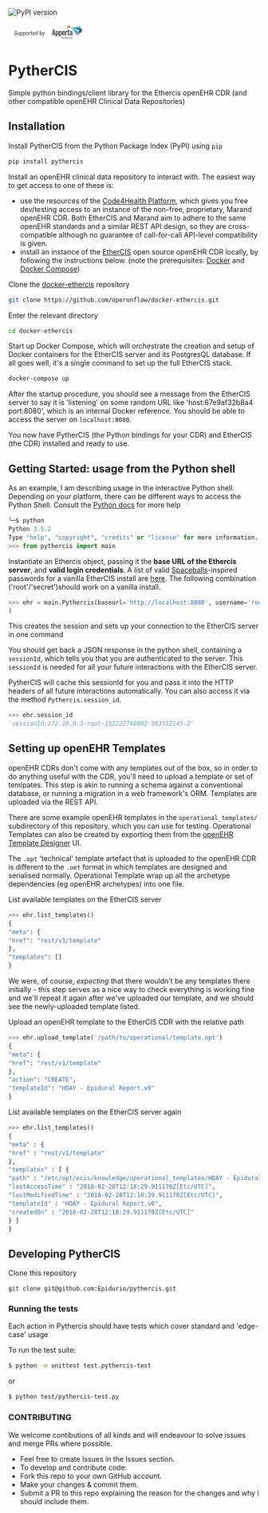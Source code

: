 ![PyPI version](https://badge.fury.io/py/pythercis.svg)

![supported_by_apperta.png](https://github.com/AppertaFoundation/apperta-image-assets/blob/master/supported_by_apperta.png)

# PytherCIS
Simple python bindings/client library for the Ethercis openEHR CDR (and other compatible openEHR Clinical Data Repositories)


## Installation

Install PytherCIS from the Python Package Index (PyPI) using `pip`
```bash
pip install pythercis
```

Install an openEHR clinical data repository to interact with. The easiest way to get access to one of these is:
* use the resources of the [Code4Health Platform](https://platform.code4health.org/#/), which gives you free dev/testing access to an instance of the non-free, proprietary, Marand openEHR CDR. Both EtherCIS and Marand aim to adhere to the same openEHR standards and a similar REST API design, so they are cross-compatible although no guarantee of call-for-call API-level compatibility is given.
* install an instance of the [EtherCIS](http://ethercis.org/) open source openEHR CDR locally, by following the instructions below. (note the prerequisites: [Docker](https://docs.docker.com/install/) and [Docker Compose](https://docs.docker.com/compose/))


Clone the [docker-ethercis](https://github.com/operonflow/docker-ethercis) repository
```bash
git clone https://github.com/operonflow/docker-ethercis.git
```

Enter the relevant directory
```bash
cd docker-ethercis
```

Start up Docker Compose, which will orchestrate the creation and setup of Docker containers for the EtherCIS server and its PostgresQL database. If all goes well, it's a single command to set up the full EtherCIS stack.
```bash
docker-compose up
```
After the startup procedure, you should see a message from the EtherCIS server to say it is 'listening' on some random URL like 'host:67e9af32b8a4 port:8080', which is an internal Docker reference. You should be able to access the server on `localhost:8080`.

You now have PytherCIS (the Python bindings for your CDR) and EtherCIS (the CDR) installed and ready to use.


## Getting Started: usage from the Python shell
As an example, I am describing usage in the interactive Python shell. Depending on your platform, there can be different ways to access the Python Shell. Consult the [Python docs](https://www.python.org/downloads/) for more help

```python
╰─$ python
Python 3.5.2
Type "help", "copyright", "credits" or "license" for more information.
>>> from pythercis import main
```

Instantiate an Ethercis object, passing it the **base URL of the Ethercis server**, and **valid login credentials**. A list of valid [Spaceballs](https://en.wikipedia.org/wiki/Spaceballs)-inspired passwords for a vanilla EtherCIS install are [here](https://github.com/ethercis/ethercis/blob/master/examples/config/security/authenticate.ini). The following combination ('root'/'secret')should work on a vanilla install.

```python
>>> ehr = main.Pythercis(baseurl='http://localhost:8080', username='root', password='secret')
)
```
This creates the session and sets up your connection to the EtherCIS server in one command

You should get back a JSON response in the python shell, containing a `sessionId`, which tells you that you are authenticated to the server. This `sessionId` is needed for all your future interactions with the EtherCIS server.

PytherCIS will cache this sessionId for you and pass it into the HTTP headers of all future interactions automatically. You can also access it via the method `Pythercis.session_id`.

```python
>>> ehr.session_id
'sessionId:172.18.0.3-root-152222748992-563552143-2'
```

## Setting up openEHR Templates
openEHR CDRs don't come with any templates out of the box, so in order to do anything useful with the CDR, you'll need to upload a template or set of temlpates. This step is akin to running a schema against a conventional database, or running a migration in a web framework's ORM. Templates are uploaded via the REST API.

There are some example openEHR templates in the `operational_templates/` subdirectory of this repository, which you can use for testing. Operational Templates can also be created by exporting them from the [openEHR Template Designer](https://www.openehr.org/downloads/modellingtools) UI.

The `.opt` 'technical' template artefact that is uploaded to the openEHR CDR is different to the `.oet` format in which templates are designed and serialised normally. Operational Template wrap up all the archetype dependencies (eg openEHR archetypes) into one file.

List available templates on the EtherCIS server
```python
>>> ehr.list_templates()
{
"meta": {
"href": "rest/v1/template"
},
"templates": []
}
```

We were, of course, _expecting_ that there wouldn't be any templates there initially - this step serves as a nice way to check everything is working fine and we'll repeat it again after we've uploaded our template, and we should see the newly-uploaded template listed.

Upload an openEHR template to the EtherCIS CDR with the relative path
```python
>>> ehr.upload_template('/path/to/operational/template.opt')
{
"meta": {
"href": "rest/v1/template"
},
"action": "CREATE",
"templateId": "HDAY - Epidural Report.v0"
}
```

List available templates on the EtherCIS server again
```python
>>> ehr.list_templates()
{
"meta" : {
"href" : "rest/v1/template"
},
"templates" : [ {
"path" : "/etc/opt/ecis/knowledge/operational_templates/HDAY - Epidural Report.v0.opt",
"lastAccessTime" : "2018-02-28T12:18:29.911170Z[Etc/UTC]",
"lastModifiedTime" : "2018-02-28T12:18:29.911170Z[Etc/UTC]",
"templateId" : "HDAY - Epidural Report.v0",
"createdOn" : "2018-02-28T12:18:29.911170Z[Etc/UTC]"
} ]
}
```


## Developing PytherCIS
Clone this repository
```
git clone git@github.com:Epidurio/pythercis.git
```


### Running the tests
Each action in Pythercis should have tests which cover standard and 'edge-case' usage

To run the test suite:
```bash
$ python -m unittest test.pythercis-test
```
or
```bash
$ python test/pythercis-test.py
```

### CONTRIBUTING
We welcome contibutions of all kinds and will endeavour to solve issues and merge PRs where possible.
* Feel free to create Issues in the Issues section.
* To develop and contribute code:
* Fork this repo to your own GitHub account.
* Make your changes & commit them.
* Submit a PR to this repo explaining the reason for the changes and why I should include them.
